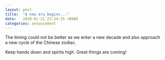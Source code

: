 ```yaml
---
layout: post
title:  "A new era begins..."
date:   2020-01-21 23:24:35 +0800
categories: annoucement
---
```

The timing could not be better as we enter a new decade and also approach a new cycle of the Chinese zodiac.

Keep hands down and spirits high. Great things are coming!
